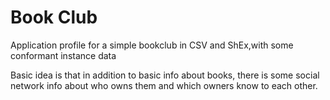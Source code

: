 # Book Club
Application profile for a simple bookclub in CSV and ShEx,with some conformant instance data

Basic idea is that in addition to basic info about books, there is some social network info about who owns them and which owners  know to each other.

